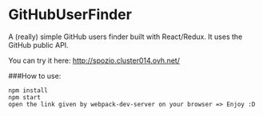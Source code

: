 # GitHubUserFinder
A (really) simple GitHub users finder built with React/Redux. It uses the GitHub public API.

You can try it here: http://spozio.cluster014.ovh.net/

###How to use:
```
npm install
npm start
open the link given by webpack-dev-server on your browser => Enjoy :D
```
